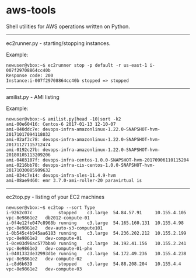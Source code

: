 # aws-tools

Shell utilities for AWS operations written on Python.


----------


ec2runner.py - starting/stopping instances.

Example:

    newuser@vbox:~$ ec2runner stop -p default -r us-east-1 i-007f29708864cc40b
    Response code: 200
    Instance:i-007f29708864cc40b stopped => stopped


----------


amilist.py - AMI listing

Example:

    newuser@vbox:~$ amilist.py|head -10|sort -k2
    ami-00e60416: Centos-6 2017-01-13 12-10-07
    ami-040ddc7e: devops-infra-amazonlinux-1.22.0-SNAPSHOT-hvm-20171017094118032
    ami-02af3c78: devops-infra-amazonlinux-1.22.0-SNAPSHOT-hvm-20171127115712474
    ami-0192c27b: devops-infra-amazonlinux-1.22.0-SNAPSHOT-hvm-20180105113209206
    ami-0403107f: devops-infra-centos-1.0.0-SNAPSHOT-hvm-20170906110115204
    ami-0216bb78: devops-infra-cis-centos-1.0.0-SNAPSHOT-hvm-20171030085909632
    ami-034c7e14: devops-infra-sles-11.4.9-hvm
    ami-08ae9460: emr 3.7.0-ami-roller-20 paravirtual is


----------


ec2top.py - listing of your EC2 machines

    newuser@vbox:~$ ec2top --sort Type
    i-9262c07c          stopped    c3.large  54.84.57.91     10.155.4.105    vpc-8e9861e2   db2012-compute-01
    i-0f4e12fe047c8968b running    c3.large  54.165.160.131  10.155.4.98     vpc-8e9861e2   dev-auto-s3-compute101
    i-0b545c4b945aa6183 running    c3.large  54.236.202.212  10.155.2.199    vpc-8e9861e2   dev-compute-01
    i-0ce03d96ac577bba0 running    c3.large  34.192.41.156   10.155.2.241    vpc-8e9861e2   dev-compute-01-phx
    i-0401332de32993d1e running    c3.large  54.172.49.236   10.155.4.238    vpc-8e9861e2   dev-compute-02
    i-c8d6b639          stopped    c3.large  54.88.208.204   10.155.4.4      vpc-8e9861e2   dev-compute-03

